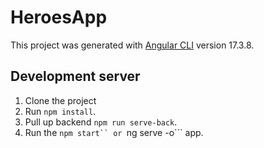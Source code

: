 # HeroesApp

This project was generated with [Angular CLI](https://github.com/angular/angular-cli) version 17.3.8.

## Development server

1. Clone the project
2. Run ``npm install``.
3. Pull up backend ```npm run serve-back```.
4. Run the ```npm start`` or ```ng serve -o``` app.
